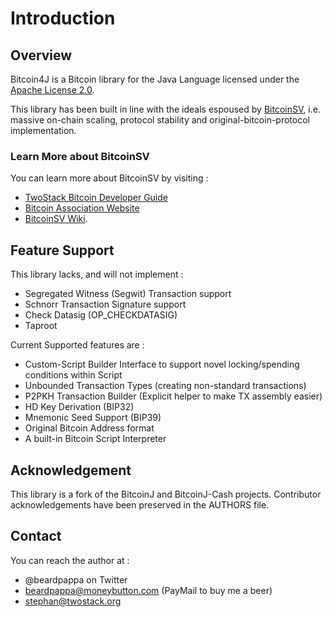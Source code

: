 # Introduction

## Overview

Bitcoin4J is a Bitcoin library for the Java Language licensed under the [Apache License 2.0](https://www.apache.org/licenses/LICENSE-2.0.txt).  

This library has been built in line with the ideals espoused by [BitcoinSV](https://bitcoinsv.io), 
i.e. massive on-chain scaling, protocol stability and original-bitcoin-protocol implementation.

### Learn More about BitcoinSV
You can learn more about BitcoinSV by visiting : 
* [TwoStack Bitcoin Developer Guide](https://www.twostack.org/docs/getting-started/)
* [Bitcoin Association Website](https://bitcoinsv.io) 
* [BitcoinSV Wiki](https://wiki.bitcoinsv.io/).

## Feature Support

This library lacks, and will not implement :
* Segregated Witness \(Segwit\) Transaction support
* Schnorr Transaction Signature support 
* Check Datasig \(OP\_CHECKDATASIG\) 
* Taproot 

Current Supported features are :
* Custom-Script Builder Interface to support novel locking/spending conditions within Script
* Unbounded Transaction Types (creating non-standard transactions)
* P2PKH Transaction Builder (Explicit helper to make TX assembly easier)
* HD Key Derivation \(BIP32\)
* Mnemonic Seed Support \(BIP39\)
* Original Bitcoin Address format 
* A built-in Bitcoin Script Interpreter

## Acknowledgement

This library is a fork of the BitcoinJ and BitcoinJ-Cash projects. Contributor acknowledgements have been preserved in the AUTHORS file.  

## Contact

You can reach the author at :

* @beardpappa on Twitter
* beardpappa@moneybutton.com \(PayMail to buy me a beer\)
* stephan@twostack.org

